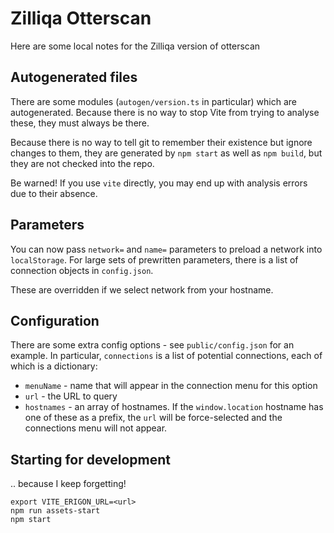 # Zilliqa Otterscan

Here are some local notes for the Zilliqa version of otterscan

## Autogenerated files

There are some modules (`autogen/version.ts` in particular) which are
autogenerated. Because there is no way to stop Vite from trying to
analyse these, they must always be there.

Because there is no way to tell git to remember their existence but
ignore changes to them, they are generated by `npm start` as well as
`npm build`, but they are not checked into the repo.

Be warned! If you use `vite` directly, you may end up with analysis
errors due to their absence.

## Parameters

You can now pass `network=` and `name=` parameters to preload a network into `localStorage`.
For large sets of prewritten parameters, there is a list of connection objects in `config.json`.

These are overridden if we select network from your hostname.

## Configuration

There are some extra config options - see `public/config.json` for an example. In particular, `connections` is a list of potential connections, each of which is a dictionary:

- `menuName` - name that will appear in the connection menu for this option
- `url` - the URL to query
- `hostnames` - an array of hostnames. If the `window.location` hostname has one of these as a prefix, the `url` will be force-selected and the connections menu will not appear.

## Starting for development

.. because I keep forgetting!

```
export VITE_ERIGON_URL=<url>
npm run assets-start
npm start
```
